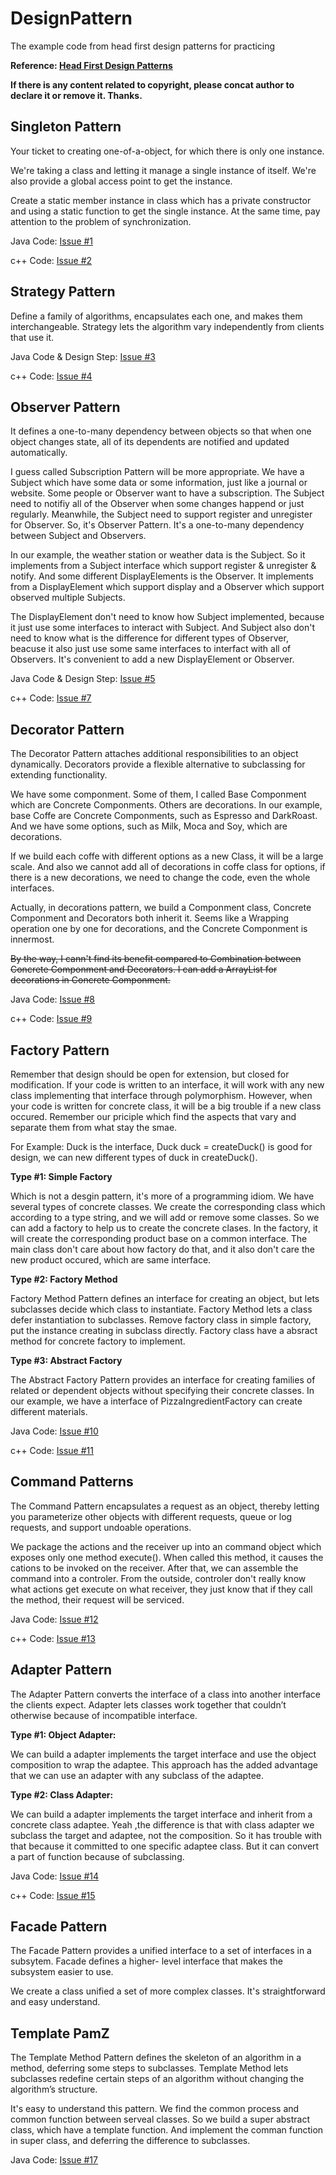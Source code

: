 # DesignPattern
The example code from head first design patterns for practicing 

**Reference: [Head First Design Patterns](http://www.amazon.com/Head-First-Design-Patterns-Freeman/dp/0596007124)**

**If there is any content related to copyright, please concat author to declare it or remove it. Thanks.**

## Singleton Pattern

Your ticket to creating one-of-a-object, for which there is only one instance.

We're taking a class and letting it manage a single instance of itself. We're also provide a global access point to get the instance.

Create a static member instance in class which has a private constructor and using a static function to get the single instance. At the same time, pay attention to the problem of synchronization.

Java Code: [Issue #1](https://github.com/cxlove/DesignPattern/issues/1) 

c++ Code: [Issue #2](https://github.com/cxlove/DesignPattern/issues/2) 

## Strategy Pattern

Define a family of algorithms, encapsulates each one, and makes them interchangeable. Strategy lets the algorithm vary independently from clients that use it.

Java Code & Design Step: [Issue #3](https://github.com/cxlove/DesignPattern/issues/3) 

c++ Code: [Issue #4](https://github.com/cxlove/DesignPattern/issues/4) 

## Observer Pattern

It defines a one-to-many dependency between objects so that when one object changes state, all of its dependents are notified and updated automatically.

I guess called Subscription Pattern will be more appropriate. We have a Subject which have some data or some information, just like a journal or website. Some people or Observer want to have a subscription. The Subject need to notifiy all of the Observer when some changes happend or just regularly. Meanwhile, the Subject need to support register and unregister for Observer. So, it's Observer Pattern. It's a one-to-many dependency between Subject and Observers.

In our example, the weather station or weather data is the Subject. So it implements from a Subject interface which support register & unregister & notify. And some different DisplayElements is the Observer. It implements from a DisplayElement which support display and a Observer which support observed multiple Subjects.  

The DisplayElement don't need to know how Subject implemented, because it just use some interfaces to interact with Subject. And Subject also don't need to know what is the difference for different types of Observer, beacuse it also just use some same interfaces to interfact with all of Observers. It's convenient to add a new DisplayElement or Observer.

Java Code & Design Step: [Issue #5](https://github.com/cxlove/DesignPattern/issues/5) 

c++ Code: [Issue #7](https://github.com/cxlove/DesignPattern/issues/7) 

## Decorator Pattern

The Decorator Pattern attaches additional responsibilities to an object dynamically. Decorators provide a flexible alternative to subclassing for extending functionality.

We have some componment. Some of them, I called Base Componment which are Concrete Componments. Others are decorations. In our example, base Coffe are Concrete Componments, such as Espresso and DarkRoast. And we have some options, such as Milk, Moca and Soy, which are decorations.

If we build each coffe with different options as a new Class, it will be a large scale. And also we cannot add all of decorations in coffe class for options, if there is a new decorations, we need to change the code, even the whole interfaces. 

Actually, in decorations pattern, we build a Componment class, Concrete Componment and Decorators both inherit it. Seems like a Wrapping operation one by one for decorations, and the Concrete Componment is innermost.  

<del>By the way, I cann't find its benefit compared to Combination between Concrete Componment and Decorators. I can add a ArrayList for decorations in Concrete Componment.</del> 

Java Code: [Issue #8](https://github.com/cxlove/DesignPattern/issues/8) 

c++ Code: [Issue #9](https://github.com/cxlove/DesignPattern/issues/9) 

## Factory Pattern

Remember that design should be open for extension, but closed for modification. If your code is written to an interface, it will work with any new class implementing that interface through polymorphism. However, when your code is written for concrete class, it will be a big trouble if a new class occured. Remember our priciple which find the aspects that vary and separate them from what stay the smae. 

For Example: Duck is the interface, Duck duck = createDuck() is good for design, we can new different types of duck in createDuck(). 

<strong>Type #1: Simple Factory</strong>

Which is not a desgin pattern, it's more of a programming idiom. We have several types of concrete classes. We create the corresponding class which according to a type string, and we will add or remove some classes. So we can add a factory to help us to create the concrete clases. In the factory, it will create the corresponding product base on a common interface. The main class don't care about how factory do that, and it also don't care the new product occured, which are same interface. 

<strong>Type #2: Factory Method</strong>

Factory Method Pattern defines an interface for creating an object, but lets subclasses decide which class to instantiate. Factory Method lets a class defer instantiation to subclasses. Remove factory class in simple factory, put the instance creating in subclass directly. Factory class have a absract method for concrete factory to implement. 

<strong>Type #3: Abstract Factory</strong>

The Abstract Factory Pattern provides an interface for creating families of related or dependent objects without specifying their concrete classes. In our example, we have a interface of PizzaIngredientFactory can create different materials. 

Java Code: [Issue #10](https://github.com/cxlove/DesignPattern/issues/10) 

c++ Code: [Issue #11](https://github.com/cxlove/DesignPattern/issues/11) 

## Command Patterns

The Command Pattern encapsulates a request as an object, thereby letting you parameterize other objects with different requests, queue or log requests, and support undoable operations.

We package the actions and the receiver up into an command object which exposes only one method execute(). When called this method, it causes the cations to be invoked on the receiver. After that, we can assemble the command into a controler. From the outside, controler don't really know what actions get execute on what receiver, they just know that if they call the method, their request will be serviced.  

Java Code: [Issue #12](https://github.com/cxlove/DesignPattern/issues/12) 

c++ Code: [Issue #13](https://github.com/cxlove/DesignPattern/issues/13) 

## Adapter Pattern 

The Adapter Pattern converts the interface of a class into another interface the clients expect. Adapter lets classes work together that couldn’t otherwise because of incompatible interface.

<strong> Type #1: Object Adapter: </strong>

We can build a adapter implements the target interface and use the object composition to wrap the adaptee. This approach has the added advantage that we can use an adapter with any subclass  of the adaptee.

<strong> Type #2: Class Adapter: </strong>

We can build a adapter implements the target interface and inherit from a concrete class adaptee. Yeah ,the difference is that with class adapter we subclass the target and adaptee, not the composition. So it has trouble with that because it committed to one specific adaptee class. But it can convert a part of function because of subclassing.   

Java Code: [Issue #14](https://github.com/cxlove/DesignPattern/issues/14) 

c++ Code: [Issue #15](https://github.com/cxlove/DesignPattern/issues/15) 

## Facade Pattern 

The Facade Pattern provides a unified interface to a set of interfaces in a subsytem. Facade defines a higher- level interface that makes the subsystem easier to use.

We create a class unified a set of more complex classes. It's straightforward and easy understand.

## Template PamZ 

The Template Method Pattern defines the skeleton of an algorithm in a method, deferring some steps to subclasses. Template Method lets subclasses redefine certain steps of an algorithm without changing the algorithm’s structure.

It's easy to understand this pattern. We find the common process and common function between serveal classes. So we build a super abstract class, which have a template function. And implement the comman function in super class, and deferring the difference to subclasses.

Java Code: [Issue #17](https://github.com/cxlove/DesignPattern/issues/17) 
